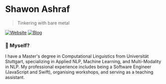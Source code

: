 # Shawon Ashraf
> Tinkering with bare metal


[![Website](https://img.shields.io/badge/--website?label=Website&logo=safari&style=social)](https://shawonashraf.com)
[![Blog](https://img.shields.io/badge/--blog?label=Blog&logo=blog&style=social)](https://shawonashraf.hashnode.dev/)


### 🤔 Myself?
I have a Master's degree in Computational Linguistics from Universität Stuttgart, specializing in Applied NLP, Machine Learning, and Multi-Modality in NLP.  My professional experience includes being a Software Engineer (JavaScript and Swift), organising workshops, and serving as a teaching assistant. 


